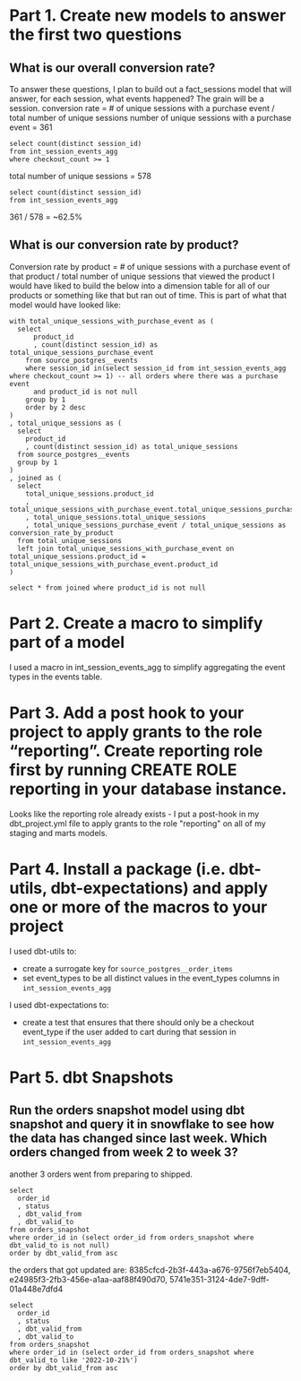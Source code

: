 # Part 1. Create new models to answer the first two questions 
## What is our overall conversion rate?
To answer these questions, I plan to build out a fact_sessions model that will answer, for each session, what events happened? The grain will be a session. 
conversion rate = # of unique sessions with a purchase event / total number of unique sessions
number of unique sessions with a purchase event = 361
```
select count(distinct session_id)
from int_session_events_agg 
where checkout_count >= 1
```
total number of unique sessions = 578
```
select count(distinct session_id)
from int_session_events_agg
```
361 / 578 = ~62.5%

## What is our conversion rate by product?
Conversion rate by product = # of unique sessions with a purchase event of that product / total number of unique sessions that viewed the product
I would have liked to build the below into a dimension table for all of our products or something like that but ran out of time. This is part of what that model would have looked like:
```
with total_unique_sessions_with_purchase_event as (
  select
      product_id
      , count(distinct session_id) as total_unique_sessions_purchase_event
    from source_postgres__events
    where session_id in(select session_id from int_session_events_agg where checkout_count >= 1) -- all orders where there was a purchase event
      and product_id is not null
    group by 1
    order by 2 desc
)
, total_unique_sessions as (
  select
    product_id
    , count(distinct session_id) as total_unique_sessions
  from source_postgres__events
  group by 1
)
, joined as (
  select
    total_unique_sessions.product_id
    , total_unique_sessions_with_purchase_event.total_unique_sessions_purchase_event
    , total_unique_sessions.total_unique_sessions
    , total_unique_sessions_purchase_event / total_unique_sessions as conversion_rate_by_product
  from total_unique_sessions
  left join total_unique_sessions_with_purchase_event on total_unique_sessions.product_id = total_unique_sessions_with_purchase_event.product_id
)

select * from joined where product_id is not null
```

# Part 2. Create a macro to simplify part of a model
I used a macro in int_session_events_agg to simplify aggregating the event types in the events table.

# Part 3. Add a post hook to your project to apply grants to the role “reporting”. Create reporting role first by running CREATE ROLE reporting in your database instance.
Looks like the reporting role already exists - I put a post-hook in my dbt_project.yml file to apply grants to the role "reporting" on all of my staging and marts models.

# Part 4. Install a package (i.e. dbt-utils, dbt-expectations) and apply one or more of the macros to your project
I used dbt-utils to: 
- create a surrogate key for `source_postgres__order_items`
- set event_types to be all distinct values in the event_types columns in `int_session_events_agg`

I used dbt-expectations to: 
- create a test that ensures that there should only be a checkout event_type if the user added to cart during that session in `int_session_events_agg`

# Part 5. dbt Snapshots
## Run the orders snapshot model using dbt snapshot and query it in snowflake to see how the data has changed since last week. Which orders changed from week 2 to week 3? 

another 3 orders went from preparing to shipped.
```
select
  order_id
  , status
  , dbt_valid_from
  , dbt_valid_to
from orders_snapshot
where order_id in (select order_id from orders_snapshot where dbt_valid_to is not null)
order by dbt_valid_from asc
```
the orders that got updated are: 8385cfcd-2b3f-443a-a676-9756f7eb5404, e24985f3-2fb3-456e-a1aa-aaf88f490d70, 5741e351-3124-4de7-9dff-01a448e7dfd4
```
select
  order_id
  , status
  , dbt_valid_from
  , dbt_valid_to
from orders_snapshot
where order_id in (select order_id from orders_snapshot where dbt_valid_to like '2022-10-21%')
order by dbt_valid_from asc
```